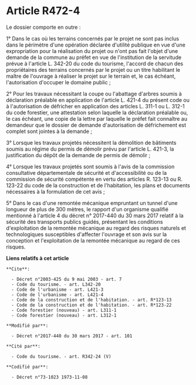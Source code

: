 # Article R472-4

Le dossier comporte en outre :

1° Dans le cas où les terrains concernés par le projet ne sont pas inclus dans le périmètre d'une opération déclarée
d'utilité publique en vue d'une expropriation pour la réalisation du projet ou n'ont pas fait l'objet d'une demande de la
commune au préfet en vue de l'institution de la servitude prévue à l'article L. 342-20 du code du tourisme, l'accord de
chacun des propriétaires des terrains concernés par le projet ou un titre habilitant le maître de l'ouvrage à réaliser le
projet sur le terrain et, le cas échéant, l'autorisation d'occuper le domaine public ;

2° Pour les travaux nécessitant la coupe ou l'abattage d'arbres soumis à déclaration préalable en application de l'article L.
421-4 du présent code ou à l'autorisation de défricher en application des articles L. 311-1 ou L. 312-1 du code forestier,
une attestation selon laquelle la déclaration préalable ou, le cas échéant, une copie de la lettre par laquelle le préfet
fait connaître au demandeur que le dossier de demande d'autorisation de défrichement est complet sont jointes à la demande ;

3° Lorsque les travaux projetés nécessitent la démolition de bâtiments soumis au régime du permis de démolir prévu par
l'article L. 421-3, la justification du dépôt de la demande de permis de démolir ;

4° Lorsque les travaux projetés sont soumis à l'avis de la commission consultative départementale de sécurité et
d'accessibilité ou de la commission de sécurité compétente en vertu des articles R. 123-13 ou R. 123-22 du code de la
construction et de l'habitation, les plans et documents nécessaires à la formulation de cet avis ;

5° Dans le cas d'une remontée mécanique empruntant un tunnel d'une longueur de plus de 300 mètres, le rapport d'un organisme
qualifié mentionné à l'article 4 du décret n° 2017-440 du 30 mars 2017 relatif à la sécurité des transports publics guidés,
présentant les conditions d'exploitation de la remontée mécanique au regard des risques naturels et technologiques
susceptibles d'affecter l'ouvrage et son avis sur la conception et l'exploitation de la remontée mécanique au regard de ces
risques.

**Liens relatifs à cet article**

	**Cite**:

	  - Décret n°2003-425 du 9 mai 2003 - art. 7
	  - Code du tourisme. - art. L342-20
	  - Code de l'urbanisme - art. L421-3
	  - Code de l'urbanisme - art. L421-4
	  - Code de la construction et de l'habitation. - art. R*123-13
	  - Code de la construction et de l'habitation. - art. R*123-22
	  - Code forestier (nouveau) - art. L311-1
	  - Code forestier (nouveau) - art. L312-1

	**Modifié par**:

	  - Décret n°2017-440 du 30 mars 2017 - art. 101

	**Cité par**:

	  - Code du tourisme. - art. R342-24 (V)

	**Codifié par**:

	  - Décret n°73-1023 1973-11-08
